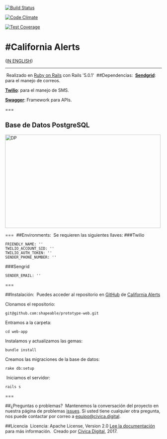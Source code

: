 [![Build Status](https://travis-ci.org/shapeable/prototype-web.svg?branch=master)](https://travis-ci.org/shapeable/prototype-web)

[![Code Climate](https://codeclimate.com/github/shapeable/prototype-web/badges/gpa.svg)](https://codeclimate.com/github/shapeable/prototype-web)

[![Test Coverage](https://codeclimate.com/github/shapeable/prototype-web/badges/coverage.svg)](https://codeclimate.com/github/shapeable/prototype-web/coverage)

#California Alerts
===
 ([IN ENGLISH](./README.md))
___
​
Realizado en  [Ruby on Rails](http://rubyonrails.org/) con Rails '5.0.1'
​
##Dependencias:
​
**[Sendgrid](https://sendgrid.com/)**: para el manejo de correos.

**[Twilio](https://www.twilio.com/)**: para el manejo de SMS.

**[Swagger](http://swagger.io/)**: Framework para APIs.

===

## Base de Datos PostgreSQL
<img src="https://cdn.rawgit.com/shapeable/prototype-web/dev/diagrams/relational.png" alt="DP" height="300" width="500"/>

===
​
##Environments:
​
​Se requieren las siguientes llaves:
​
###Twilio

    FRIENDLY_NAME: ''
    TWILIO_ACCOUNT_SID: ''
    TWILIO_AUTH_TOKEN: ''
    SENDER_PHONE_NUMBER: ''

###Sengrid

    SENDER_EMAIL: ''
   
   
===

##Instalación:
​
Puedes acceder al repositorio en [GitHub](https://github.com) de [California Alerts](https://github.com/shapeable/prototype-web)

Clonamos el repositorio:
    
    git@github.com:shapeable/prototype-web.git
    
Entramos a la carpeta: 

	cd web-app
	      
Instalamos y actualizamos las gemas:
    
    bundle install
    
Creamos las migraciones de la base de datos:
    
    rake db:setup
​
Iniciamos el servidor:
    
    rails s
    

===
 
##¿Preguntas o problemas?
​
Mantenemos la conversación del proyecto en nuestra página de problemas  [issues](https://github.com/shapeable/prototype-web/issues). Si usted tiene cualquier otra pregunta, nos puede contactar por correo a <equipo@civica.digital>.


##Licencia
​
Licencia: Apache License, Version 2.0 [Lee la documentación](http://www.apache.org/licenses/LICENSE-2.0) para más información.
​
Creado por [Cívica Digital](http://www.civica.digital), 2017.
